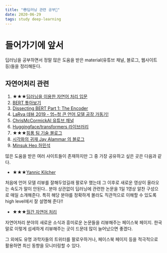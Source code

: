```yaml
---
title: "😎딥러닝 관련 공부📝"
date: 2020-06-29
tags: study deep-learning
---
```

# 들어가기에 앞서

딥러닝을 공부하면서 정말 많은 도움을 받은 material(유튜브 채널, 블로그, 웹사이트 등)들을 정리해둔다.

## 자연어처리 관련
1. ★★★[딥러닝을 이용한 자연어 처리 입문](https://wikidocs.net/book/2155)
2. [BERT 톺아보기](http://docs.likejazz.com/bert/#fn:fn-2)
3. [Dissecting BERT Part 1: The Encoder](https://medium.com/dissecting-bert/dissecting-bert-part-1-d3c3d495cdb3)
4. [LaRva 데뷰 2019 - 엄~청 큰 언어 모델 공장 가동기!](https://deview.kr/2019/schedule/291)
5. [ChrisMcCormickAI 유튜브 채널](https://www.youtube.com/watch?v=FKlPCK1uFrc&list=PLam9sigHPGwOBuH4_4fr-XvDbe5uneaf6)
6. [Huggingface/transformers 라이브러리](https://huggingface.co/transformers/quicktour.html)
7. ★★★[핑퐁 팀 기술 블로그](https://blog.pingpong.us/)
8. [시각화의 귀재 Jay Alammar 의 블로그](http://jalammar.github.io/)
9. [Minsuk Heo 허민석](https://www.youtube.com/user/TheEasyoung)

많은 도움을 받은 여러 사이트들이 존재하지만 그 중 가장 공유하고 싶은 곳은 다음과 같다.

- ★★★[Yannic Kilcher](https://www.youtube.com/channel/UCZHmQk67mSJgfCCTn7xBfew)

처음에 언어 모델 리뷰를 잘해두었길래 팔로우 했는데 그 이후로 새로운 영상이 올라오는 속도가 말이 안된다.. 분야 상관없이 딥러닝에 관련한 논문을 1일 1영상 알찬 구성으로 매일 소개해준다. 특히 해당 분야를 정확하게 몰라도 직관적으로 이해할 수 있도록 high level에서 잘 설명해 준다!!

- ★★★[월간 자연어 처리](https://www.facebook.com/monthly.nlp/?__tn__=%2Cd%2CP-R&eid=ARDL2_cuww8IMD09B3lSeSPidGt-gxZBJLHGXLdIJEtM3l3OahrZdohKDc_P7uAJgApeSsYxsKzz17xi)

자연어처리 분야의 새로운 소식과 흥미로운 논문들을 리뷰해주는 페이스북 페이지. 한국말로 이렇게 섬세하게 리뷰해주는 곳이 드문데 많이 늘어났으면 좋겠다.

그 외에도 유명 과학자들의 트위터를 팔로우하거나, 페이스북 페이지 등을 적극적으로 활용하면 최신 동향을 모니터링할 수 있다.
